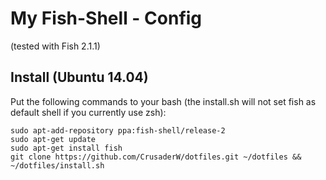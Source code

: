 My Fish-Shell - Config
======================
(tested with Fish 2.1.1)

Install (Ubuntu 14.04)
-------
Put the following commands to your bash (the install.sh will not set fish as default shell if you currently use zsh):

```
sudo apt-add-repository ppa:fish-shell/release-2
sudo apt-get update
sudo apt-get install fish
git clone https://github.com/CrusaderW/dotfiles.git ~/dotfiles && ~/dotfiles/install.sh
```
